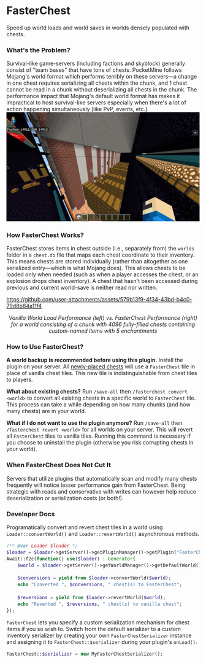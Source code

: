 # FasterChest
Speed up world loads and world saves in worlds densely populated with chests.

### What's the Problem?
Survival-like game-servers (including factions and skyblock) generally consist of "team bases" that have
tons of chests. PocketMine follows Mojang's world format which performs terribly on these servers—a change
in one chest requires serializing all chests within the chunk, and 1 chest cannot be read in a chunk
without deserializing all chests in the chunk.
The performance impact that Mojang's default world format has makes it impractical to host survival-like
servers especially when there's a lot of action happening simultaneously (like PvP, events, etc.).
![](readme-resources/a-lot-of-chests.png)

### How FasterChest Works?
FasterChest stores items in chest outside (i.e., separately from) the `worlds` folder in a `chest.db` file
that maps each chest coordinate to their inventory. This means chests are stored individually (rather than
altogether as one serialized entry—which is what Mojang does). This allows chests to be loaded only when
needed (such as when a player accesses the chest, or an explosion drops chest inventory). A chest that hasn't
been accessed during previous and current world-save is neither read nor written.

https://github.com/user-attachments/assets/579b13f9-4f34-43bd-b4c0-79d8b84a11f4

_<p align="center">Vanilla World Load Performance (left) vs. FasterChest Performance (right) for a world consisting of
a chunk with 4096 fully-filled chests containing custom-named items with 5 enchantments</p>_

### How to Use FasterChest?
**A world backup is recommended before using this plugin.**
Install the plugin on your server. All <ins>newly-placed chests</ins> will use a `FasterChest` tile in place of
vanilla chest tiles. This new tile is indistinguishable from chest tiles to players.

**What about existing chests?** Run `/save-all` then `/fasterchest convert <world>` to convert all existing
chests in a  specific world to `FasterChest` tile. This process can take a while depending on how many chunks
(and how many chests) are in your world.

**What if I do not want to use the plugin anymore?** Run `/save-all` then `/fasterchest revert <world>` for all
worlds on your server. This will revert all `FasterChest` tiles to vanilla tiles. Running this command is necessary
if you choose to uninstall the plugin (otherwise you risk corrupting chests in your world).

### When FasterChest Does Not Cut It
Servers that utilize plugins that automatically scan and modify many chests frequently will notice lesser performance
gain from FasterChest. Being strategic with reads and conservative with writes can however help reduce deserialization
or serialization costs (or both!).

### Developer Docs
Programatically convert and revert chest tiles in a world using `Loader::convertWorld()` and `Loader::revertWorld()`
asynchronous methods.
```php
/** @var Loader $loader */
$loader = $loader->getServer()->getPluginManager()->getPlugin("FasterChest");
Await::f2c(function() use($loader) : Generator{
	$world = $loader->getServer()->getWorldManager()->getDefaultWorld();

	$conversions = yield from $loader->convertWorld($world);
	echo "Converted ", $conversions, " chest(s) to FasterChest";

	$reversions = yield from $loader->revertWorld($world);
	echo "Reverted ", $reversions, " chest(s) to vanilla chest";
});
```

`FasterChest` lets you specify a custom serialization mechanism for chest items if you so wish to. Switch from
the default serializer to a custom inventory serializer by creating your own `FasterChestSerializer` instance and
assigning it to `FasterChest::$serializer` during your plugin's `onLoad()`.
```php
FasterChest::$serializer = new MyFasterChestSerializer();
```
